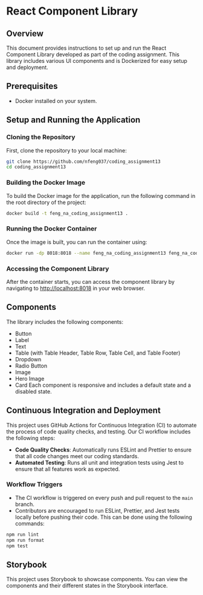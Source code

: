 # React Component Library

## Overview

This document provides instructions to set up and run the React Component Library developed as part of the coding assignment. This library includes various UI components and is Dockerized for easy setup and deployment.

## Prerequisites

- Docker installed on your system.

## Setup and Running the Application

### Cloning the Repository

First, clone the repository to your local machine:

```bash
git clone https://github.com/nfeng037/coding_assignment13
cd coding_assignment13
```

### Building the Docker Image

To build the Docker image for the application, run the following command in the root directory of the project:

```bash
docker build -t feng_na_coding_assignment13 .
```

### Running the Docker Container

Once the image is built, you can run the container using:

```bash
docker run -dp 8018:8018 --name feng_na_coding_assignment13 feng_na_coding_assignment13

```

### Accessing the Component Library

After the container starts, you can access the component library by navigating to [http://localhost:8018](http://localhost:8018)
in your web browser.

## Components

The library includes the following components:

- Button
- Label
- Text
- Table (with Table Header, Table Row, Table Cell, and Table Footer)
- Dropdown
- Radio Button
- Image
- Hero Image
- Card
  Each component is responsive and includes a default state and a disabled state.

## Continuous Integration and Deployment

This project uses GitHub Actions for Continuous Integration (CI) to automate the process of code quality checks, and testing. Our CI workflow includes the following steps:

- **Code Quality Checks**: Automatically runs ESLint and Prettier to ensure that all code changes meet our coding standards.
- **Automated Testing**: Runs all unit and integration tests using Jest to ensure that all features work as expected.


### Workflow Triggers

- The CI workflow is triggered on every push and pull request to the `main` branch.
- Contributors are encouraged to run ESLint, Prettier, and Jest tests locally before pushing their code. This can be done using the following commands:

```bash
npm run lint
npm run format
npm test
```

## Storybook

This project uses Storybook to showcase components. You can view the components and their different states in the Storybook interface.
